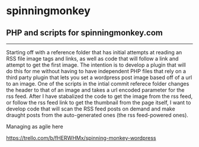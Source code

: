 # spinningmonkey
## PHP and scripts for spinningmonkey.com
---
Starting off with a reference folder that has initial attempts at reading an RSS file image tags and links, as well as code that will follow a link and attempt to get the first image.
The intention is to develop a plugin that will do this for me without having to have independent PHP files that rely on a third party plugin that lets you set a wordpress post image based off of a url to an image.
One of the scripts in the intial commit referece folder changes the header to that of an image and takes a url encoded parameter for the rss feed. 
After I have stabalized the code to get the image from the rss feed, or follow the rss feed link to get the thumbnail from the page itself, I want to develop code that will scan the RSS feed posts on demand and make draught posts from the auto-generated ones (the rss feed-powered ones).

Managing as agile here

https://trello.com/b/fHERWHMx/spinning-monkey-wordpress


